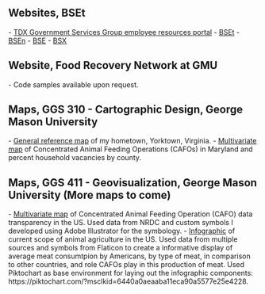 <h2>Websites, BSEt</h2>
- <a href="http://beringseagroup.com/index.html">TDX Government Services Group employee resources portal</a>
- <a href="http://bsetak.com/">BSEt</a>
- <a href="http://bsenv.com/">BSEn</a>
- <a href="http://bseak.com/">BSE</a>
- <a href="http://bsxak.com/">BSX</a>

<h2>Website, Food Recovery Network at GMU</h2>
- Code samples available upon request.

<h2>Maps, GGS 310 - Cartographic Design, George Mason University</h2>
- <a href="ggs310-yorktown-reference.pdf">General reference map</a> of my hometown, Yorktown, Virginia.
- <a href="ggs310-multivariate.pdf">Multivariate map</a> of Concentrated Animal Feeding Operations (CAFOs) in Maryland and percent household vacancies by county.

<h2>Maps, GGS 411 - Geovisualization, George Mason University (More maps to come)</h2>
- <a href="ggs411-multivariate.pdf">Multivariate map</a> of Concentrated Animal Feeding Operation (CAFO) data transparency in the US. Used data from NRDC and custom symbols I developed using Adobe Illustrator for the symbology.
- <a href="ggs411-infographic.pdf">Infographic</a> of current scope of animal agriculture in the US. Used data from multiple sources and symbols from Flaticon to create a informative display of average meat consumtpion by Americans, by type of meat, in comparison to other countries, and role CAFOs play in this production of meat. Used Piktochart as base environment for laying out the infographic components: https://piktochart.com/?msclkid=6440a0aeaaba11eca90a5577e25e4228.
